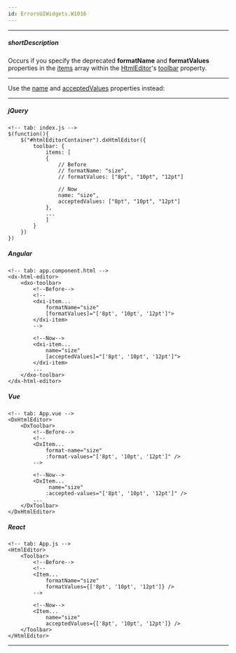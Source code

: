 ```yaml
---
id: ErrorsUIWidgets.W1016
---
```

---
##### shortDescription
Occurs if you specify the deprecated **formatName** and **formatValues** properties in the [items](/Documentation/ApiReference/UI_Components/dxHtmlEditor/Configuration/toolbar/items/) array within the [HtmlEditor](/Documentation/ApiReference/UI_Components/dxHtmlEditor)'s [toolbar](/Documentation/ApiReference/UI_Components/dxHtmlEditor/Configuration/toolbar/) property.

---

Use the [name](/Documentation/ApiReference/UI_Components/dxHtmlEditor/Configuration/toolbar/items/#name) and [acceptedValues](m/Documentation/ApiReference/UI_Components/dxHtmlEditor/Configuration/toolbar/items/#acceptedValues) properties instead:         

---
##### jQuery

    <!-- tab: index.js -->
    $(function(){
        $("#htmlEditorContainer").dxHtmlEditor({
            toolbar: {
                items: [
                {
                    // Before
                    // formatName: "size",
                    // formatValues: ["8pt", "10pt", "12pt"] 

                    // Now
                    name: "size",
                    acceptedValues: ["8pt", "10pt", "12pt"] 
                },
                ...
                ]
            }
        })
    })

##### Angular

    <!-- tab: app.component.html -->
    <dx-html-editor>
        <dxo-toolbar>
            <!--Before-->
            <!--
            <dxi-item... 
                formatName="size" 
                [formatValues]="['8pt', '10pt', '12pt']">
            </dxi-item>
            -->

            <!--Now-->
            <dxi-item... 
                name="size" 
                [acceptedValues]="['8pt', '10pt', '12pt']">
            </dxi-item>
            ...
        </dxo-toolbar>
    </dx-html-editor>

##### Vue

    <!-- tab: App.vue -->
    <DxHtmlEditor>
        <DxToolbar>
            <!--Before-->
            <!--
            <DxItem...
                format-name="size"
                :format-values="['8pt', '10pt', '12pt']" /> 
            -->

            <!--Now-->
            <DxItem...
                 name="size"
                :accepted-values="['8pt', '10pt', '12pt']" />
            ...
        </DxToolbar>
    </DxHtmlEditor>

##### React

    <!-- tab: App.js -->
    <HtmlEditor>
        <Toolbar>
            <!--Before-->
            <!--
            <Item...
                formatName="size"
                formatValues={['8pt', '10pt', '12pt']} />
            -->

            <!--Now-->
            <Item...
                name="size"
                acceptedValues={['8pt', '10pt', '12pt']} />
        </Toolbar>
    </HtmlEditor>

---
